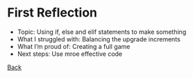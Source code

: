 # First Reflection

- Topic: Using if, else and elif statements to make something
- What I struggled with: Balancing the upgrade increments
- What I’m proud of: Creating a full game
- Next steps: Use mroe effective code

[Back](index.md)
